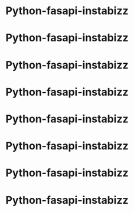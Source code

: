 # Python-fasapi-instabizz
# Python-fasapi-instabizz
# Python-fasapi-instabizz
# Python-fasapi-instabizz
# Python-fasapi-instabizz
# Python-fasapi-instabizz
# Python-fasapi-instabizz
# Python-fasapi-instabizz

